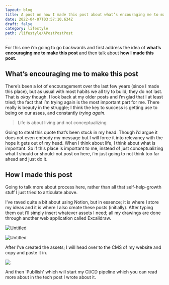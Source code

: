 ```yaml
---
layout: blog
title: A post on how I made this post about what’s encouraging me to make this post
date: 2022-04-07T03:57:10.634Z
draft: false
category: lifestyle
path: /lifestyle/APostPostPost
---
```

For this one i’m going to go backwards and first address the idea of **what’s encouraging me to make this post** and then talk about **how I made this post.**

## What’s encouraging me to make this post

There’s been a lot of encouragement over the last few years (since I made this place), but as usual with most habits we all try to build; they do not last. That is *okay* though. I look back at my older posts and i’m glad that I at least tried; the fact that i’m trying again is the most important part for me. There really is beauty in the struggle; I think the key to success is getting use to being on our asses, and constantly *trying again*.

> Life is about living and not conceptualizing

Going to steal this quote that’s been stuck in my head. Though i’d argue it does not even embody my message but I will force it into relevancy with the hope it gets out of my head. When I think about life, I think about what is important. So if this place is important to me, instead of just conceptualizing what I should or should-not post on here, i’m just going to not think too far ahead and just do it.

## How I made this post

Going to talk more about process here, rather than all that self-help-growth stuff I just tried to articulate above.

I’ve raved quite a bit about using Notion, but in essence; it is where I store my ideas and it is where I also create these posts (initially). After typing them out i’ll simply insert whatever assets I need; all my drawings are done through another web application called Excalidraw.

![Untitled](/img/apostaboutapost1.png)

![Untitled](/img/apostaboutapost2.png)

After I’ve created the assets; I will head over to the CMS of my website and copy and paste it in.

![](/img/apostaboutapost3.png)

And then 'Publlish' which will start my CI/CD pipeline which you can read more about in the tech post I wrote about it.